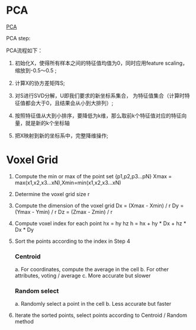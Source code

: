# PCA

[PCA](https://zhuanlan.zhihu.com/p/55297233)

PCA step:

PCA流程如下：

1. 初始化X，使得所有样本之间的特征值均值为0，同时应用feature scaling，缩放到-0.5～0.5 ;

2. 计算X的协方差矩阵S;

3. 对S进行SVD分解，U即我们要求的新坐标系集合，  为特征值集合（计算时特征值都会大于0，且结果会从小到大排列）;

4. 按照特征值从大到小排序，要降低为k维，那么取前k个特征值对应的特征向量，就是新的k个坐标轴

5. 把X映射到新的坐标系中，完整降维操作;

# Voxel Grid

1. Compute the min or max of the point set {p1,p2,p3...pN}
    Xmax = max(x1,x2,x3...xN),Xmin=min(x1,x2,x3...xN)

2. Determine the voxel grid size r

3. Compute the dimension of the voxel grid
    Dx = (Xmax - Xmin) / r
    Dy = (Ymax - Ymin) / r
    Dz = (Zmax - Zmin) / r

4. Compute voxel index for each point
    hx = 
    hy
    hz
    h = hx + hy * Dx + hz * Dx * Dy

5. Sort the points according to the index in Step 4
    ### Centroid
    a. For coordinates, compute the average in the cell
    b. For other attributes, voting / average
    c. More accurate but slower

    ### Random select
    a. Randomly select a point in the cell
    b. Less accurate but faster

6. Iterate the sorted points, select points according to Centroid / Random method
